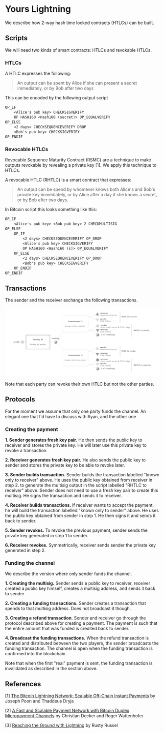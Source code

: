 # Yours Lightning

We describe how 2-way hash time locked contracts (HTLCs) can be built. 

## Scripts

We will need two kinds of smart contracts: HTLCs and revokable HTLCs.

### HTLCs

A HTLC expresses the following:

> An output can be spent by Alice if she can present a secret immediately, or by Bob after two days

This can be encoded by the following output script

	OP_IF
		<Alice's pub key> CHECKSIGVERIFY
		OP HASH160 <Hash160 (secret)> OP_EQUALVERIFY 
	OP_ELSE
		<2 days> CHECKSEQUENCEVERIFY DROP
		<Bob's pub key> CHECKSIGVERIFY
	OP_ENDIF
	
### Revocable HTLCs

Revocable Sequence Maturity Contract (RSMC) are a technique to make outputs revokable by revealing a private key [1]. We apply this technique to HTLCs. 

A revocable HTLC (RHTLC) is a smart contract that expresses:

> An output can be spend by whomever knows both Alice's and Bob's private key immediately, or by Alice after a day if she knows a secret, or by Bob after two days.

In Bitcoin script this looks something like this:

	OP_IF
		<Alice's pub key> <Bob pub key> 2 CHECKMULTISIG
	OP_ELSE
		OP_IF
			<2 days> CHECKSEQUENCEVERIFY OP_DROP
			<Alice's pub key> CHECKSIGVERIFY
			OP HASH160 <Hash160 (s)> OP_EQUALVERIFY 
		OP_ELSE
			<2 days> CHECKSEQUENCEVERIFY OP_DROP
			<Bob's pub key> CHECKSIGVERIFY
		OP_ENDIF	
	OP_ENDIF

## Transactions

The sender and the receiver exchange the following transactions.

![alt text](./img/2-way-rhtlc.png "2-way-rhtlc.png")

Note that each party can revoke their own HTLC but not the other parties.

## Protocols

For the moment we assume that only one party funds the channel. An elegant one that I'd have to discuss with Ryan, and the other one

### Creating the payment

**1. Sender generates fresh key pair.** He then sends the public key to receiver and stores the private key. He will later use this private key to revoke a transaction.

**2. Receiver generates fresh key pair.** He also sends the public key to sender and stores the private key to be able to revoke later.

**3. Sender builds transaction.** Sender builds the transaction labelled "known only to receiver" above. He uses the public key obtained from receiver in step 2. to generate the multisig output in the script labelled "RHTLC to receiver" above. Sender does not need to use a fresh key pair to create this multisig. He signs the transaction and sends it to receiver.

**4. Receiver builds transactions.** If receiver wants to accept the payment, he will build the transaction labelled "known only to sender" above. He uses the public key obtained from sender in step 1. He then signs it and sends it back to sender.

**5. Sender revokes.** To revoke the previous payment, sender sends the private key generated in step 1 to sender.

**6. Receiver revokes.** Symmetrically, receiver sends sender the private key generated in step 2.

### Funding the channel

We describe the version where only sender funds the channel.

**1. Creating the multisig.** Sender sends a public key to receiver, receiver created a public key himself, creates a multisig address, and sends it back to sender

**2. Creating a funding transactions.** Sender creates a transaction that spends to that multisig address. Does not broadcast it though.

**3. Creating a refund transaction.** Sender and receiver go through the protocol described above for creating a payment. The payment is such that the entire amount that was funded is credited back to sender. 

**4. Broadcast the funding transactions.** When the refund transaction is created and distributed between the two players, the sender broadcasts the funding transaction. The channel is open when the funding transaction is confirmed into the blockchain.

Note that when the first "real" payment is sent, the funding transaction is invalidated as described in the section above.

## References 

[1] [The Bitcoin Lightning Network:
Scalable Off-Chain Instant Payments](http://lightning.network/lightning-network-paper.pdf) by Joseph Poon and Thaddeus Dryja

[2] [A Fast and Scalable Payment Network with
Bitcoin Duplex Micropayment Channels](http://diyhpl.us/~bryan/papers2/bitcoin/Fast%20and%20scalable%20payment%20network%20with%20Bitcoin%20duplex%20micropayment%20channels.pdf) by Christian Decker and Roger Wattenhofer

[3] [Reaching the Ground with Lightning](http://diyhpl.us/~bryan/papers2/bitcoin/Fast%20and%20scalable%20payment%20network%20with%20Bitcoin%20duplex%20micropayment%20channels.pdf) by Rusty Russel 